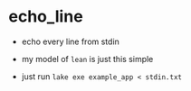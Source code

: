 # echo_line

- echo every line from stdin

- my model of `lean` is just this simple

- just run `lake exe example_app < stdin.txt`
